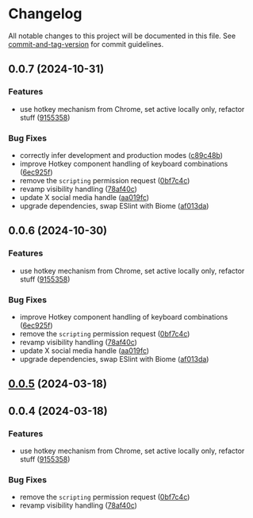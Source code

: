 # Changelog

All notable changes to this project will be documented in this file. See [commit-and-tag-version](https://github.com/absolute-version/commit-and-tag-version) for commit guidelines.

## 0.0.7 (2024-10-31)


### Features

* use hotkey mechanism from Chrome, set active locally only, refactor stuff ([9155358](https://github.com/rudeayelo/floating-web-notes/commit/91553582261d13b027481353d2ed06a5e819a36f))


### Bug Fixes

* correctly infer development and production modes ([c89c48b](https://github.com/rudeayelo/floating-web-notes/commit/c89c48b4cc338db7f93f21a02f87d82a75a13fcb))
* improve Hotkey component handling of keyboard combinations ([6ec925f](https://github.com/rudeayelo/floating-web-notes/commit/6ec925f1618f9195a93509f5d70215bd3d846b58))
* remove the `scripting` permission request ([0bf7c4c](https://github.com/rudeayelo/floating-web-notes/commit/0bf7c4cdae5de3bc8d406530920eb37516be2570))
* revamp visibility handling ([78af40c](https://github.com/rudeayelo/floating-web-notes/commit/78af40c7e798f09d22c3f1bf91db2740e9befe8f))
* update X social media handle ([aa019fc](https://github.com/rudeayelo/floating-web-notes/commit/aa019fc079e9744949c545d4a3c0bb21a9b791ce))
* upgrade dependencies, swap ESlint with Biome ([af013da](https://github.com/rudeayelo/floating-web-notes/commit/af013da6eb51cffdc7b65f83ce3613758f44ebcd))

## 0.0.6 (2024-10-30)


### Features

* use hotkey mechanism from Chrome, set active locally only, refactor stuff ([9155358](https://github.com/rudeayelo/floating-web-notes/commit/91553582261d13b027481353d2ed06a5e819a36f))


### Bug Fixes

* improve Hotkey component handling of keyboard combinations ([6ec925f](https://github.com/rudeayelo/floating-web-notes/commit/6ec925f1618f9195a93509f5d70215bd3d846b58))
* remove the `scripting` permission request ([0bf7c4c](https://github.com/rudeayelo/floating-web-notes/commit/0bf7c4cdae5de3bc8d406530920eb37516be2570))
* revamp visibility handling ([78af40c](https://github.com/rudeayelo/floating-web-notes/commit/78af40c7e798f09d22c3f1bf91db2740e9befe8f))
* update X social media handle ([aa019fc](https://github.com/rudeayelo/floating-web-notes/commit/aa019fc079e9744949c545d4a3c0bb21a9b791ce))
* upgrade dependencies, swap ESlint with Biome ([af013da](https://github.com/rudeayelo/floating-web-notes/commit/af013da6eb51cffdc7b65f83ce3613758f44ebcd))

## [0.0.5](https://github.com/rudeayelo/floating-web-notes/compare/v0.0.4...v0.0.5) (2024-03-18)

## 0.0.4 (2024-03-18)


### Features

* use hotkey mechanism from Chrome, set active locally only, refactor stuff ([9155358](https://github.com/rudeayelo/floating-web-notes/commit/91553582261d13b027481353d2ed06a5e819a36f))


### Bug Fixes

* remove the `scripting` permission request ([0bf7c4c](https://github.com/rudeayelo/floating-web-notes/commit/0bf7c4cdae5de3bc8d406530920eb37516be2570))
* revamp visibility handling ([78af40c](https://github.com/rudeayelo/floating-web-notes/commit/78af40c7e798f09d22c3f1bf91db2740e9befe8f))
